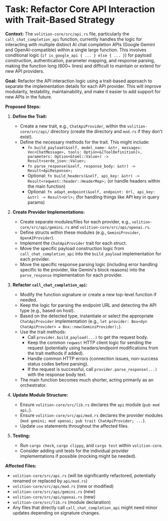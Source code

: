 # Task: Refactor Core API Interaction with Trait-Based Strategy

**Context:**
The `volition-core/src/api.rs` file, particularly the `call_chat_completion_api` function, currently handles the logic for interacting with multiple distinct AI chat completion APIs (Google Gemini and OpenAI-compatible) within a single large function. This involves conditional logic (`if is_google_api { ... } else { ... }`) for payload construction, authentication, parameter mapping, and response parsing, making the function long (600+ lines) and difficult to maintain or extend for new API providers.

**Goal:**
Refactor the API interaction logic using a trait-based approach to separate the implementation details for each API provider. This will improve modularity, testability, maintainability, and make it easier to add support for new APIs in the future.

**Proposed Steps:**

1.  **Define the Trait:**
    *   Create a new trait, e.g., `ChatApiProvider`, within the `volition-core/src/api/` directory (create the directory and `mod.rs` if they don't exist).
    *   Define the necessary methods for the trait. This might include:
        *   `fn build_payload(&self, model_name: &str, messages: Vec<ChatMessage>, tools: Option<&[ToolDefinition]>, parameters: Option<&toml::Value>) -> Result<serde_json::Value>;`
        *   `fn parse_response(&self, response_body: &str) -> Result<ApiResponse>;`
        *   Optional: `fn build_headers(&self, api_key: &str) -> Result<reqwest::header::HeaderMap>;` (or handle headers within the main function)
        *   Optional: `fn adapt_endpoint(&self, endpoint: Url, api_key: &str) -> Result<Url>;` (for handling things like API key in query params)

2.  **Create Provider Implementations:**
    *   Create separate modules/files for each provider, e.g., `volition-core/src/api/gemini.rs` and `volition-core/src/api/openai.rs`.
    *   Define structs within these modules (e.g., `GeminiProvider`, `OpenAIProvider`).
    *   Implement the `ChatApiProvider` trait for each struct.
    *   Move the specific payload construction logic from `call_chat_completion_api` into the `build_payload` implementation for each provider.
    *   Move the specific response parsing logic (including error handling specific to the provider, like Gemini's block reasons) into the `parse_response` implementation for each provider.

3.  **Refactor `call_chat_completion_api`:**
    *   Modify the function signature or create a new top-level function if needed.
    *   Keep the logic for parsing the endpoint URL and detecting the API type (e.g., based on host).
    *   Based on the detected type, instantiate or select the appropriate `ChatApiProvider` implementation (e.g., `let provider: Box<dyn ChatApiProvider> = Box::new(GeminiProvider);`).
    *   Use the trait methods:
        *   Call `provider.build_payload(...)` to get the request body.
        *   Keep the common `reqwest` HTTP client logic for sending the request (potentially using headers/endpoint modifications from the trait methods if added).
        *   Handle common HTTP errors (connection issues, non-success status codes before parsing).
        *   If the request is successful, call `provider.parse_response(...)` with the response body text.
    *   The main function becomes much shorter, acting primarily as an orchestrator.

4.  **Update Module Structure:**
    *   Ensure `volition-core/src/lib.rs` declares the `api` module (`pub mod api;`).
    *   Ensure `volition-core/src/api/mod.rs` declares the provider modules (`mod gemini; mod openai; pub trait ChatApiProvider; ...`).
    *   Update `use` statements throughout the affected files.

5.  **Testing:**
    *   Run `cargo check`, `cargo clippy`, and `cargo test` within `volition-core`.
    *   Consider adding unit tests for the individual provider implementations if possible (mocking might be needed).

**Affected Files:**
*   `volition-core/src/api.rs` (will be significantly refactored, potentially renamed or replaced by `api/mod.rs`)
*   `volition-core/src/api/mod.rs` (new or modified)
*   `volition-core/src/api/gemini.rs` (new)
*   `volition-core/src/api/openai.rs` (new)
*   `volition-core/src/lib.rs` (module declaration)
*   Any files that directly call `call_chat_completion_api` might need minor updates depending on signature changes.

